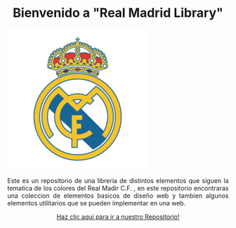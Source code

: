 <p>
<h1 align="center">Bienvenido a "Real Madrid Library"</h1>
</p>


  ![center](https://raw.githubusercontent.com/NathanaelPerez/prueba/main/real-madrid-logo-png-6.png)


<p align="justify">
  Este es un repositorio de una libreria de distintos elementos que siguen la tematica de los colores del Real Madir C.F.  , en este repositorio encontraras una coleccion de elementos basicos de diseño web  y tambien algunos elementos utilitarios que se pueden implementar en una web.
</p>


<p align="center">
<a href="https://github.com/LuisCruz29/New_Bootstrap_Library.git" style="none">
Haz clic aqui para ir a nuestro Repositorio!
</a>
</p>
